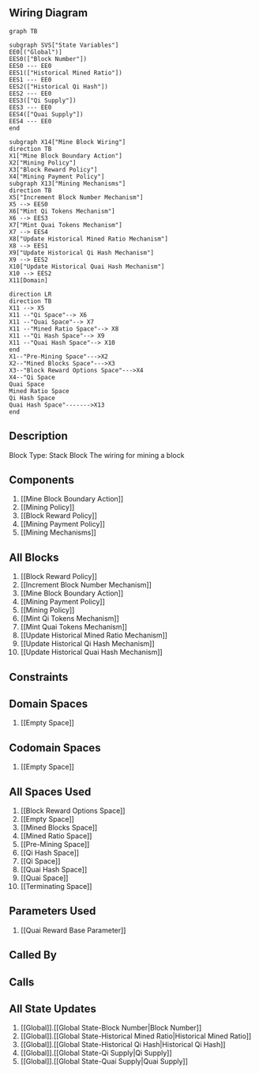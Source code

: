 ## Wiring Diagram

```mermaid
graph TB

subgraph SVS["State Variables"]
EE0[("Global")]
EES0(["Block Number"])
EES0 --- EE0
EES1(["Historical Mined Ratio"])
EES1 --- EE0
EES2(["Historical Qi Hash"])
EES2 --- EE0
EES3(["Qi Supply"])
EES3 --- EE0
EES4(["Quai Supply"])
EES4 --- EE0
end

subgraph X14["Mine Block Wiring"]
direction TB
X1["Mine Block Boundary Action"]
X2["Mining Policy"]
X3["Block Reward Policy"]
X4["Mining Payment Policy"]
subgraph X13["Mining Mechanisms"]
direction TB
X5["Increment Block Number Mechanism"]
X5 --> EES0
X6["Mint Qi Tokens Mechanism"]
X6 --> EES3
X7["Mint Quai Tokens Mechanism"]
X7 --> EES4
X8["Update Historical Mined Ratio Mechanism"]
X8 --> EES1
X9["Update Historical Qi Hash Mechanism"]
X9 --> EES2
X10["Update Historical Quai Hash Mechanism"]
X10 --> EES2
X11[Domain]

direction LR
direction TB
X11 --> X5
X11 --"Qi Space"--> X6
X11 --"Quai Space"--> X7
X11 --"Mined Ratio Space"--> X8
X11 --"Qi Hash Space"--> X9
X11 --"Quai Hash Space"--> X10
end
X1--"Pre-Mining Space"--->X2
X2--"Mined Blocks Space"--->X3
X3--"Block Reward Options Space"--->X4
X4--"Qi Space
Quai Space
Mined Ratio Space
Qi Hash Space
Quai Hash Space"------->X13
end
```

## Description

Block Type: Stack Block
The wiring for mining a block
## Components
1. [[Mine Block Boundary Action]]
2. [[Mining Policy]]
3. [[Block Reward Policy]]
4. [[Mining Payment Policy]]
5. [[Mining Mechanisms]]

## All Blocks
1. [[Block Reward Policy]]
2. [[Increment Block Number Mechanism]]
3. [[Mine Block Boundary Action]]
4. [[Mining Payment Policy]]
5. [[Mining Policy]]
6. [[Mint Qi Tokens Mechanism]]
7. [[Mint Quai Tokens Mechanism]]
8. [[Update Historical Mined Ratio Mechanism]]
9. [[Update Historical Qi Hash Mechanism]]
10. [[Update Historical Quai Hash Mechanism]]

## Constraints

## Domain Spaces
1. [[Empty Space]]

## Codomain Spaces
1. [[Empty Space]]

## All Spaces Used
1. [[Block Reward Options Space]]
2. [[Empty Space]]
3. [[Mined Blocks Space]]
4. [[Mined Ratio Space]]
5. [[Pre-Mining Space]]
6. [[Qi Hash Space]]
7. [[Qi Space]]
8. [[Quai Hash Space]]
9. [[Quai Space]]
10. [[Terminating Space]]

## Parameters Used
1. [[Quai Reward Base Parameter]]

## Called By

## Calls

## All State Updates
1. [[Global]].[[Global State-Block Number|Block Number]]
2. [[Global]].[[Global State-Historical Mined Ratio|Historical Mined Ratio]]
3. [[Global]].[[Global State-Historical Qi Hash|Historical Qi Hash]]
4. [[Global]].[[Global State-Qi Supply|Qi Supply]]
5. [[Global]].[[Global State-Quai Supply|Quai Supply]]

